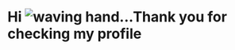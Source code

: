 # Hi ![waving hand](https://media.tenor.com/images/30169e4a670daf12443df7d2dd140176/tenor.gif)...Thank you for checking my profile

